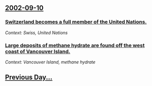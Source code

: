 ## [2002-09-10](/news/2002/09/10/index.md)

### [ Switzerland becomes a full member of the United Nations.](/news/2002/09/10/switzerland-becomes-a-full-member-of-the-united-nations.md)
_Context: Swiss, United Nations_

### [ Large deposits of methane hydrate are found off the west coast of Vancouver Island.](/news/2002/09/10/large-deposits-of-methane-hydrate-are-found-off-the-west-coast-of-vancouver-island.md)
_Context: Vancouver Island, methane hydrate_

## [Previous Day...](/news/2002/09/9/index.md)

